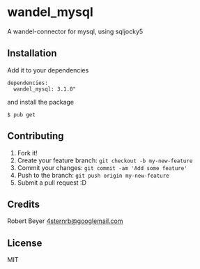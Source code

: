# wandel_mysql

A wandel-connector for mysql, using sqljocky5

## Installation

Add it to your dependencies
```
dependencies:
  wandel_mysql: 3.1.0"
```

and install the package
```
$ pub get
```

## Contributing

1. Fork it!
2. Create your feature branch: `git checkout -b my-new-feature`
3. Commit your changes: `git commit -am 'Add some feature'`
4. Push to the branch: `git push origin my-new-feature`
5. Submit a pull request :D

## Credits

Robert Beyer <4sternrb@googlemail.com>

## License

MIT
